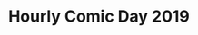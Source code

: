 ---
layout: story
title: Hourly Comic Day 2019
image: /assets/comics/hourlies2019-
imageType: .png
pageNumber: 5
baseurl: /other/hourlies/hourlies2019-
numPages: 6
origin: other/hourlies.html
---